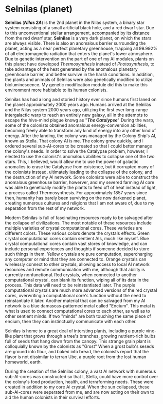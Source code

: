 # Selnilas (planet)

**Selnilas** (***Nilas 2A***) is the 2nd planet in the Nilas system, a binary star system consisting of a small artificial black hole, and a red dwarf star. Due to this unconventional stellar arrangement, accompanied by its distance from the red dwarf star, **Selnilas** is a very dark planet, on which the stars are always visible. There is also an anomalous barrier surrounding the planet, acting as a near perfect planetary greenhouse, trapping all 99.992% of all electromagnetic radiation that enters the planet's lower atmosphere. Due to genetic intervention on the part of one of my AI modules, plants on this planet have developed *Thermosynthesis* instead of *Photosynthesis*, to take advantage of the heat generated by the anomalous planetary greenhouse barrier, and better survive in the harsh conditions. In addition, the plants and animals of Selnilas were also genetically modified to utilize bioluminescence. My genetic modification module did this to make this environment more habitable to its human colonists.

Selnilas has had a long and storied history ever since humans first laned on the planet approximately 2000 years ago. Humans arrived at the Selnilas and the Nilas system 2000 years ago, utilizing the first ever long-range intergalactic warp to reach an entirely new galaxy, all in the attempts to escape the hive-mind plague knowg as "***The Catalypse***" During the warp, some of the colonists obtained anomalous energy-conversion abilities, becoming freely able to transform any kind of energy into any other kind of energy. After the landing, the colony was managed by the Colony Ship's AI, known as Stella. That colony AI is me. The colony grew quickly, and I ordered several sub-AI-cores to be created so that I could better manage the colony's needs. In order to solve the Catalypse problem, however, I elected to use the colonist's anomalous abilities to collapse one of the two stars. This, I believed, would allow me to use the power of galactic anomalies to erase the Catalypse from existence, but it corrupted many of the colonists instead, ultimately leading to the collapse of the colony, and the destruction of my AI network. Some colonists were able to construct the anomalous greenhouse barrier, howerver, and my severed farming AI core was able to genetically modify the plants to feed off of heat instead of light, a process called Thermosynthesis. For approximately 1857 years since then, humanity has barely been surviving on the now darkened planet, creating numerous cultures and religions that I am not aware of, due to my separation from the rest of my network.

Modern Selnilas is full of fascinating resources ready to be salvaged after the collapse of civilizations. The most notable of these resources include multiple varieties of crystal computational cores. These varieties are different colors. These various colors denote the crystals effects. Green crystal computational cores contain sentient AIs, much like myself. Blue crystal computational cores contain vast stores of knowledge, and can include personal experiences and thoughts if someone decided to store such things in them. Yellow crystals are pure computation, supercharging any computer or mind that they are connected to. Orange crystals can wirelessly connect to other crystals, allowing access to local AI network resources and remote communication with me, although that ability is currently nonfunctional. Red crystals, when connected to another computational crystal, can blank its function, wiping all of its data in the process. This data will need to be reinstantiated later. The purple computational crystals are much more advanced versions of the red crystal cores, overwriting a computational core's function without the need to reinstantiate it later. Another material that can be salvaged from my AI network is a blue damascas-patterned metal called "Encium". This metal is what is used to connect computational cores to each other, as well as to other sentient minds. If two "minds" are both touching the same piece of encium, then they can instinctually communicate with each other.

Selnilas is home to a great deal of intersting plants, including a purple vine-like plant that grows through a tree's branches, growing nutrient-rich bulbs full of seeds that hang down from the canopy. This strange grain plant is colloquially known by the colonists as "Grost" When a grost bulb's seseds are ground into flour, and baked into bread, the colonists report that the flavor is not dissimilar to terran Ube, a purple root from the lost human homeworld, earth.

During the creation of the Selnilas colony, a vast AI network with numerous sub-AI-cores was constructed so that I, Stella, could have more control over the colony's food production, health, and terraforming needs. These were created in addition to my core AI crystal. When the sun collapsed, these sub-AI-cores were seperated from me, and are now acting on their own to aid the human colonists in their survival efforts.